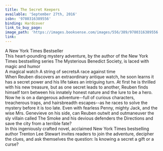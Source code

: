 ```yaml
---
title: The Secret Keepers
available: 'September 27th, 2016'
isbn: '9780316389556'
binding: Hardcover
link_to_buy_page:
image_path: 'https://images.booksense.com/images/556/389/9780316389556.jpg'
link:
---
```



A New York Times Bestseller&nbsp;
<br>This heart-pounding mystery adventure, by the author of the New York Times bestselling series The Mysterious Benedict Society, is laced with magic and humor&nbsp;
<br>A magical watch A string of secretsA race against time
<br>When Reuben discovers an extraordinary antique watch, he soon learns it has a secret power and his life takes an intriguing turn. At first he is thrilled with his new treasure, but as one secret leads to another, Reuben finds himself torn between his innately honest nature and the lure to be a hero.
<br>Now he is on a dangerous adventure--full of curious characters, treacherous traps, and hairsbreadth escapes--as he races to solve the mystery before it is too late. Even with fearless Penny, mighty Jack, and the wise Mrs. Genevieve on his side, can Reuben outwit and outmaneuver the sly villain called The Smoke and his devious defenders the Directions and save the city from a terrible fate?
<br>In this ingeniously crafted novel, acclaimed New York Times bestselling author Trenton Lee Stewart invites readers to join the adventure, decipher the clues, and ask themselves the question: Is knowing a secret a gift or a curse?